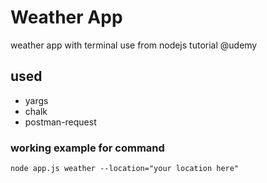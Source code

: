 # Weather App
weather app with terminal use from nodejs tutorial @udemy

## used
* yargs
* chalk
* postman-request

### working example for command
```node app.js weather --location="your location here"```
